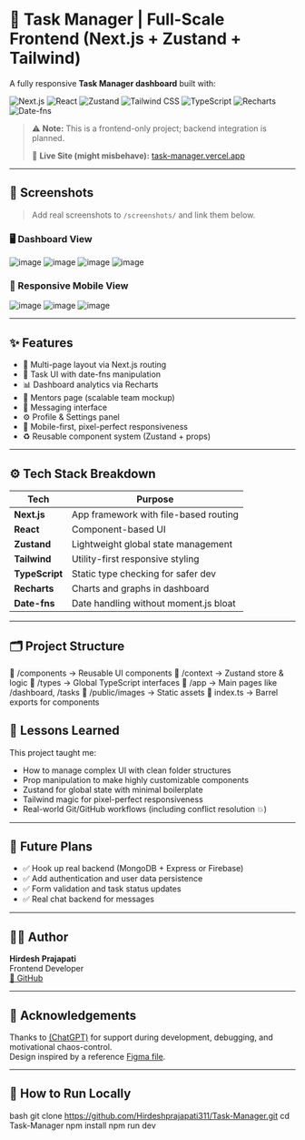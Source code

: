 # 🧠 Task Manager | Full-Scale Frontend (Next.js + Zustand + Tailwind)

A fully responsive **Task Manager dashboard** built with:

![Next.js](https://img.shields.io/badge/Next.js-000000?logo=next.js&logoColor=white)
![React](https://img.shields.io/badge/React-20232A?logo=react&logoColor=61DAFB)
![Zustand](https://img.shields.io/badge/Zustand-000000?logo=Zustand&logoColor=white)
![Tailwind CSS](https://img.shields.io/badge/Tailwind_CSS-38B2AC?logo=tailwind-css&logoColor=white)
![TypeScript](https://img.shields.io/badge/TypeScript-3178C6?logo=typescript&logoColor=white)
![Recharts](https://img.shields.io/badge/Recharts-FF6F61?logo=recharts&logoColor=white)
![Date-fns](https://img.shields.io/badge/Date--fns-008080?logo=data&logoColor=white)

> ⚠️ **Note:** This is a frontend-only project; backend integration is planned.
>  
> 🚀 **Live Site (might misbehave):** [task-manager.vercel.app]([https://task-manager.vercel.app](https://task-manager-ctt5-abmzpmql6-hirdeshprajapati311s-projects.vercel.app/task))

---

## 📸 Screenshots

> Add real screenshots to `/screenshots/` and link them below.

### 🖥️ Dashboard View  
![image](https://github.com/user-attachments/assets/cf8f976e-8bb2-46c1-90cb-b0eeac3c5c9c)
![image](https://github.com/user-attachments/assets/2982147e-73d6-4bf0-b360-2dca41aaecb2)
![image](https://github.com/user-attachments/assets/ae6a24eb-8ba3-435f-82cc-9d8b08b05797)
![image](https://github.com/user-attachments/assets/215f5534-6bcd-4116-9a16-2e8423ee532b)


### 📱 Responsive Mobile View  
![image](https://github.com/user-attachments/assets/cb81e67a-88e6-464f-a0f8-e8fa3e17a3e8)
![image](https://github.com/user-attachments/assets/c13a7dc3-cf53-42d6-9585-0b570fe285f1)
![image](https://github.com/user-attachments/assets/e50283e5-37c7-4a1d-bebb-a59a69a8533c)


---

## ✨ Features

- 🧭 Multi-page layout via Next.js routing
- 📅 Task UI with date-fns manipulation
- 📊 Dashboard analytics via Recharts
- 👥 Mentors page (scalable team mockup)
- 💬 Messaging interface
- ⚙️ Profile & Settings panel
- 📱 Mobile-first, pixel-perfect responsiveness
- ♻️ Reusable component system (Zustand + props)

---

## ⚙️ Tech Stack Breakdown

| Tech           | Purpose                                 |
|----------------|------------------------------------------|
| **Next.js**    | App framework with file-based routing    |
| **React**      | Component-based UI                       |
| **Zustand**    | Lightweight global state management      |
| **Tailwind**   | Utility-first responsive styling         |
| **TypeScript** | Static type checking for safer dev       |
| **Recharts**   | Charts and graphs in dashboard           |
| **Date-fns**   | Date handling without moment.js bloat    |

---

## 🗂️ Project Structure

📁 /components       → Reusable UI components
📁 /context          → Zustand store & logic
📁 /types            → Global TypeScript interfaces
📁 /app              → Main pages like /dashboard, /tasks
📁 /public/images    → Static assets
📄 index.ts          → Barrel exports for components

## 🤯 Lessons Learned

This project taught me:

- How to manage complex UI with clean folder structures
- Prop manipulation to make highly customizable components
- Zustand for global state with minimal boilerplate
- Tailwind magic for pixel-perfect responsiveness
- Real-world Git/GitHub workflows (including conflict resolution 💥)

---

## 🔮 Future Plans

- ✅ Hook up real backend (MongoDB + Express or Firebase)
- ✅ Add authentication and user data persistence
- ✅ Form validation and task status updates
- ✅ Real chat backend for messages

---

## 👨‍💻 Author

**Hirdesh Prajapati**  
Frontend Developer  
[🐙 GitHub](https://github.com/Hirdeshprajapati311) 

---

## 🫡 Acknowledgements

Thanks to [(ChatGPT)](https://chat.openai.com) for support during development, debugging, and motivational chaos-control.  
Design inspired by a reference [Figma file](https://www.figma.com/design/sJsqbfOAhNgwWdlqkuXhjb/Task-Management-Dashboard---Pickolab-Studio--Community-?t=AwzWwbIfWoQ0oW5I-0).

---

## 🧪 How to Run Locally

bash
git clone https://github.com/Hirdeshprajapati311/Task-Manager.git
cd Task-Manager
npm install
npm run dev
